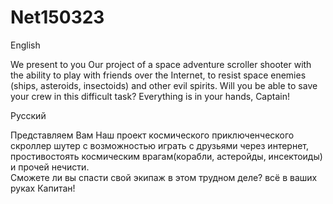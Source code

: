 # Net150323
English

We present to you Our project of a space adventure scroller shooter 
with the ability to play with friends over the Internet, 
to resist space enemies (ships, asteroids, insectoids) and other evil spirits. 
Will you be able to save your crew in this difficult task? 
Everything is in your hands, Captain!

Русский

Представляем Вам Наш проект космического приключенческого 
скроллер шутер с возможностью играть с друзьями через интернет, 
простивостоять космическим врагам(корабли, астеройды, инсектоиды) 
и прочей нечисти.  
Сможете ли вы спасти свой экипаж в этом трудном деле? 
всё в ваших руках Капитан!

